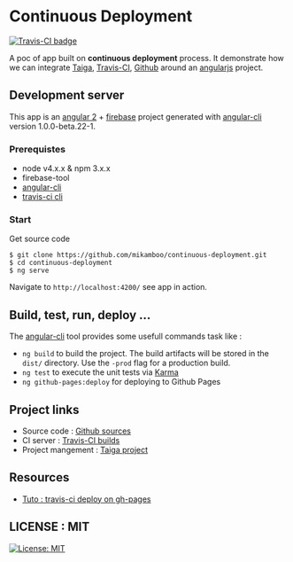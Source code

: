 # Continuous Deployment

[![Travis-CI badge](https://travis-ci.org/mikamboo/continuous-deployment.svg?branch=master)](https://travis-ci.org/mikamboo/continuous-deployment)

A poc of app built on __continuous deployment__ process. It demonstrate how we can integrate [Taiga](https://tree.taiga.io), [Travis-CI](https://travis-ci.org), [Github](https://github.com) around an [angularjs](https:://angular.io) project.


## Development server

This app is an [angular 2](https:://angular.io) + [firebase](https://firebase.google.com/) project generated with [angular-cli](https://github.com/angular/angular-cli) version 1.0.0-beta.22-1.


### Prerequistes

* node  v4.x.x & npm 3.x.x
* firebase-tool
* [angular-cli](https://github.com/angular/angular-cli) 
* [travis-ci cli](https://github.com/travis-ci/travis.rb)


### Start 

Get source code 

```
$ git clone https://github.com/mikamboo/continuous-deployment.git
$ cd continuous-deployment
$ ng serve
```
Navigate to `http://localhost:4200/` see app in action.

## Build, test, run, deploy ...

The [angular-cli](https://github.com/angular/angular-cli) tool provides some usefull commands task like : 

* `ng build` to build the project. The build artifacts will be stored in the `dist/` directory. Use the `-prod` flag for a production build.
* `ng test` to execute the unit tests via [Karma](https://karma-runner.github.io)
* `ng github-pages:deploy` for deploying to Github Pages

## Project links 

* Source code : [Github sources](https://github.com/mikamboo/continuous-deployment)
* CI server : [Travis-CI builds](https://travis-ci.org/mikamboo/continuous-deployment)
* Project mangement : [Taiga project](https://tree.taiga.io/project/mikamboo-continuous-deployment)

## Resources

* [Tuto : travis-ci deploy on gh-pages](https://gist.github.com/mikamboo/5b9081eda37b1b3f635d3b6dd50c4705)

## LICENSE : MIT

[![License: MIT](https://img.shields.io/badge/License-MIT-yellow.svg)](https://opensource.org/licenses/MIT)



